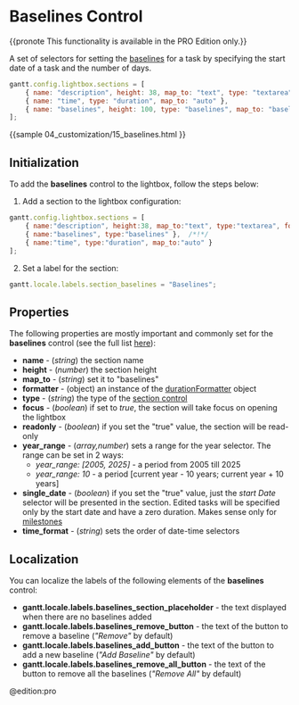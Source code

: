 Baselines Control
====================

{{pronote This functionality is available in the PRO Edition only.}}

A set of selectors for setting the [baselines](desktop/inbuilt_baselines.md) for a task by specifying the start date of a task and the number of days.

~~~js
gantt.config.lightbox.sections = [
	{ name: "description", height: 38, map_to: "text", type: "textarea", focus: true },
	{ name: "time", type: "duration", map_to: "auto" },
	{ name: "baselines", height: 100, type: "baselines", map_to: "baselines" }, /*!*/
];
~~~

{{sample
	04_customization/15_baselines.html
}}


Initialization
---------------------------

To add the **baselines** control to the lightbox, follow the steps below:

1) Add a section to the lightbox configuration:

~~~js
gantt.config.lightbox.sections = [
    { name:"description", height:38, map_to:"text", type:"textarea", focus:true},
    { name:"baselines", type:"baselines" },  /*!*/
    { name:"time", type:"duration", map_to:"auto" }
];
~~~
	
2) Set a label for the section:

~~~js
gantt.locale.labels.section_baselines = "Baselines";
~~~

Properties
------------------------

The following properties are mostly important and commonly set for the **baselines** control (see the full list [here](api/gantt_lightbox_config.md)):

- **name** - (*string*) the section name 
- **height** - (*number*) the section height
- **map_to** - (*string*) set it to "baselines"
- **formatter** - (object) an instance of the [durationFormatter](desktop/working_time.md#taskdurationindecimalformat) object
- **type** - (*string*) the type of the [section control](desktop/default_edit_form.md#lightboxcontrols)
- **focus** - (*boolean*) if set to *true*, the section will take focus on opening the lightbox
- **readonly** - (*boolean*) if you set the "true" value, the section will be read-only
- **year_range** - (*array,number*) sets a range for the year selector. The range can be set in 2 ways: 
	- *year_range: [2005, 2025]* - a period from 2005 till 2025 
    - *year_range: 10*  - a period [current year - 10 years; current year + 10 years]
- **single_date** - (*boolean*) if you set the "true" value, just the *start Date* selector will be presented in the section. 
Edited tasks will be specified only by the start date and have a zero duration. Makes sense only for [milestones](desktop/task_types.md#milestones)
- **time_format** - (*string*) sets the order of date-time selectors

Localization
-----------------

You can localize the labels of the following elements of the **baselines** control:

- **gantt.locale.labels.baselines_section_placeholder** - the text displayed when there are no baselines added
- **gantt.locale.labels.baselines_remove_button** - the text of the button to remove a baseline (*"Remove"* by default)
- **gantt.locale.labels.baselines_add_button** - the text of the button to add a new baseline (*"Add Baseline"* by default)
- **gantt.locale.labels.baselines_remove_all_button** - the text of the button to remove all the baselines (*"Remove All"* by default)


@edition:pro